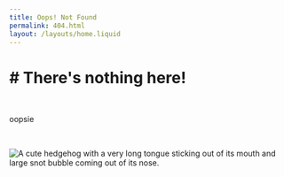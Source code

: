```yaml
---
title: Oops! Not Found
permalink: 404.html
layout: /layouts/home.liquid
---
```


# # There's nothing here!

&nbsp;

oopsie 

&nbsp;

![A cute hedgehog with a very long tongue sticking out of its mouth and large snot bubble coming out of its nose.](./404.jpg)